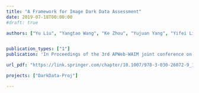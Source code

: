 ```yaml
---
title: "A Framework for Image Dark Data Assessment"
date: 2019-07-18T00:00:00
#draft: true

authors: ["Yu Liu", "Yangtao Wang", "Ke Zhou", "Yujuan Yang", "Yifei Liu", "Jingkuan Song", "Zhili Xiao"]


publication_types: ["1"]
publication: 'In Proceedings of the 3rd APWeb-WAIM joint conference on Web and Big Data (APWeb-WAIM), Chengdu, China. <span style="color: #ff0000">(Best Paper Runner-Up)</span>'

url_pdf: "https://link.springer.com/chapter/10.1007/978-3-030-26072-9_1"

projects: ["DarkData-Proj"]

---
```


